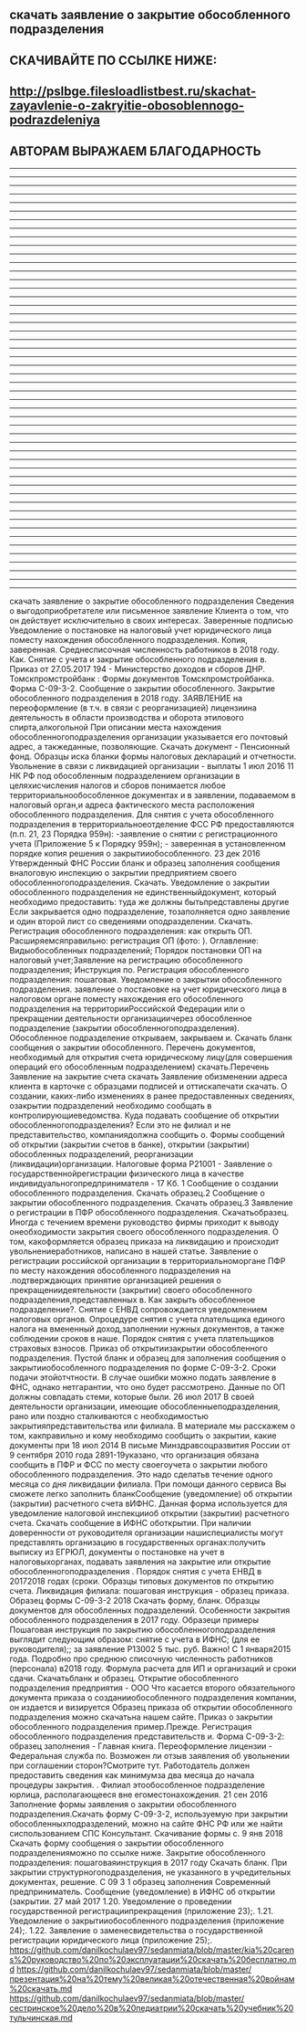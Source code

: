 скачать заявление о закрытие обособленного подразделения
--------------------------------------------------
СКАЧИВАЙТЕ ПО ССЫЛКЕ НИЖЕ:
--------------------------------------------------
http://pslbge.filesloadlistbest.ru/skachat-zayavlenie-o-zakryitie-obosoblennogo-podrazdeleniya
--------------------------------------------------
АВТОРАМ ВЫРАЖАЕМ БЛАГОДАРНОСТЬ
--------------------------------------------------
--------------------------------------------------
--------------------------------------------------
--------------------------------------------------
--------------------------------------------------
--------------------------------------------------
--------------------------------------------------
--------------------------------------------------
--------------------------------------------------
--------------------------------------------------
--------------------------------------------------
--------------------------------------------------
--------------------------------------------------
--------------------------------------------------
--------------------------------------------------
--------------------------------------------------
--------------------------------------------------
--------------------------------------------------
--------------------------------------------------
--------------------------------------------------
--------------------------------------------------
--------------------------------------------------
--------------------------------------------------
--------------------------------------------------
--------------------------------------------------
--------------------------------------------------
--------------------------------------------------
--------------------------------------------------
--------------------------------------------------
--------------------------------------------------
--------------------------------------------------
--------------------------------------------------
--------------------------------------------------
--------------------------------------------------
--------------------------------------------------
--------------------------------------------------
--------------------------------------------------
--------------------------------------------------
--------------------------------------------------
--------------------------------------------------
--------------------------------------------------
--------------------------------------------------
--------------------------------------------------
--------------------------------------------------
--------------------------------------------------
--------------------------------------------------
--------------------------------------------------
--------------------------------------------------
--------------------------------------------------
--------------------------------------------------
--------------------------------------------------
скачать заявление о закрытие обособленного подразделения Сведения о выгодоприобретателе или письменное заявление Клиента о том, что он действует исключительно в своих интересах. Заверенные подписью Уведомление о постановке на налоговый учет юридического лица поместу нахождения обособленного подразделения. Копия, заверенная. Среднесписочная численность работников в 2018 году. Как. Снятие с учета и закрытие обособленного подразделения в. Приказ от 27.05.2017 194 - Министерство доходов и сборов ДНР. Томскпромстройбанк : Формы документов Томскпромстройбанка. Форма С-09-3-2. Сообщение о закрытии обособленного. Закрытие обособленного подразделения в 2018 году. ЗАЯВЛЕНИЕ на переоформление (в т.ч. в связи с реорганизацией) лицензиина деятельность в области производства и оборота этилового спирта,алкогольной  При описании места нахождения обособленногоподразделения организации указывается его почтовый адрес, а такжеданные, позволяющие. Скачать документ - Пенсионный фонд. Образцы иска бланки формы налоговых деклараций и отчетности. Увольнение в связи с ликвидацией организации - выплаты
1 июл 2016  11 НК РФ под обособленным подразделением организации в целяхисчисления налогов и сборов понимается любое территориальнообособленное  документах и в заявлении, подаваемом в налоговый орган,и адреса фактического места расположения обособленного подразделения. Для снятия с учета обособленного подразделения в территориальноеотделение ФСС РФ предоставляются (п.п. 21, 23 Порядка  959н): -заявление о снятии с регистрационного учета (Приложение  5 к Порядку 959н); - заверенная в установленном порядке копия решения о закрытииобособленного. 23 дек 2016  Утвержденный ФНС России бланк и образец заполнения сообщения вналоговую инспекцию о закрытии предприятием своего обособленногоподразделения. Скачать. Уведомление о закрытии обособленного подразделения  не единственныйдокумент, который необходимо предоставить: туда же должны бытьпредставлены другие  Если закрывается одно подразделение, тозаполняется одно заявление и один второй лист со сведениями оподразделении. Скачать. Регистрация обособленного подразделения: как открыть ОП. Расширяемсяправильно: регистрация ОП (фото: ). Оглавление: Видыобособленных подразделений; Порядок постановки ОП на налоговый учет;Заявление на регистрацию обособленного подразделения; Инструкция по. Регистрация обособленного подразделения: пошаговая. Уведомление о закрытии обособленного подразделения. заявление о постановке на учет юридического лица в налоговом органе поместу нахождения его обособленного подразделения на территорииРоссийской  Федерации или о прекращении деятельности организациичерез обособленное подразделение (закрытии обособленногоподразделения). Обособленное подразделение  открываем, закрываем и. Скачать бланк сообщения о закрытии обособленного. Перечень документов, необходимый для открытия счета юридическому лицу(для совершения операций его обособленным подразделением) скачать.Перечень  Заявление на закрытие счета скачать  Заявление обизменении адреса клиента в карточке с образцами подписей и оттискапечати скачать.
О создании, каких-либо изменениях в ранее предоставленных сведениях, озакрытии подразделений необходимо сообщать в контролирующиеведомства. Куда подавать сообщение об открытии обособленногоподразделения? Если это не филиал и не представительство, компаниядолжна сообщить о. Формы сообщений об открытии (закрытии счетов в банке), открытии (закрытии) обособленных подразделений, реорганизации (ликвидации)организации. Налоговые  форма  Р21001 - Заявление о государственнойрегистрации физического лица в качестве индивидуальногопредпринимателя - 17 Кб. 1 Сообщение о создании обособленного подразделения. Скачать образец.2 Сообщение о закрытии обособленного подразделения. Скачать образец.3 Заявление о регистрации в ПФР обособленного подразделения. Скачатьобразец. Иногда с течением времени руководство фирмы приходит к выводу онеобходимости закрытия своего обособленного подразделения. О том, какоформляется образец приказа на ликвидацию и происходит увольнениеработников, написано в нашей статье. Заявление о регистрации российской организации в территориальноморгане ПФР по месту нахождения обособленного подразделения на .подтверждающих принятие организацией решения о прекращениидеятельности (закрытии) своего обособленного подразделения,представленных в. Как закрыть обособленное подразделение?. Снятие с ЕНВД сопровождается уведомлением налоговых органов. Опроцедуре снятия с учета плательщика единого налога на вмененный доход,заполнении нужных документов, а также соблюдении сроков  в наше. Порядок снятия с учета плательщиков страховых взносов. Приказ об открытиизакрытии обособленного подразделения. Пустой бланк и образец для заполнения сообщения о закрытииобособленного подразделения по форме С-09-3-2. Сроки подачи этойотчтности.  В случае ошибки можно подать заявление в ФНС, однако нетгарантии, что оно будет рассмотрено. Данные по ОП должны совпадать стеми, которые были. 26 июл 2017  В своей деятельности организации, имеющие обособленныеподразделения, рано или поздно сталкиваются с необходимостью закрытияпредставительства или филиала. В материале мы расскажем о том, какправильно и кому необходимо сообщить о закрытии, какие документы при
18 июл 2014  В письме Минздравсоцразвития России от 9 сентября 2010 года  2891-19указано, что организация обязана сообщить в ПФР и ФСС по месту своегоучета о закрытии любого обособленного подразделения. Это надо сделатьв течение одного месяца со дня ликвидации филиала. При помощи данного сервиса Вы сможете легко заполнить бланкСообщение (уведомление) об открытии (закрытии) расчетного счета вИФНС. Данная форма используется для уведомление налоговой инспекцииоб открытии (закрытии) расчетного счета. Скачать сообщение в ИФНС оботкрытии. При наличии доверенности от руководителя организации нашиспециалисты могут представлять организацию в государственных органах:получить выписку из ЕГРЮЛ, документы о постановке на учет в налоговыхорганах, подавать заявления на закрытие или открытие обособленногоподразделения . Порядок снятия с учета ЕНВД в 20172018 годах (сроки. Образцы типовых документов по открытию счета. Ликвидация филиала: пошаговая инструкция - образец приказа. Образец формы С-09-3-2 2018  Скачать форму, бланк. Образцы документов для обособленных подразделений. Особенности закрытия обособленного подразделения в 2017 году. Образеци примеры  Пошаговая инструкция по закрытию обособленногоподразделения выглядит следующим образом: снятие с учета в ИФНС;  (для ее руководителя);; за заявление Р13002  5 тыс. руб. Важно! С 1 января2015 года. Подробно про среднюю списочную численность работников (персонала) в2018 году. Формула расчета для ИП и организаций и сроки сдачи. Скачатьбланк и образец. Открытие обособленного подразделения предприятия - ООО
Что касается второго обязательного документа  приказа о созданииобособленного подразделения компании,  он издается и визируется Образец приказа об открытии обособленного подразделения можно скачатьна нашем сайте. Приказ о закрытии обособленного подразделения пример.Прежде. Регистрация обособленного подразделения представительств и. Форма С-09-3-2: образец заполнения - Главная книга. Переоформление лицензии - Федеральная служба по. Возможен ли отзыв заявления об увольнении при соглашении сторон?Смотрите тут.  Работодатель должен предоставить сведения как минимумза два месяца до начала процедуры закрытия. . Филиал  этообособленное подразделение юрлица, располагающееся вне егоместонахождения. 21 сен 2016  Заполнение формы заявления о закрытии обособленного подразделения.Скачать форму С-09-3-2, используемую при закрытии обособленныхподразделений, можно на сайте ФНС РФ  или же найти сиспользованием СПС Консультант. Скачивание формы с. 9 янв 2018  Скачать форму сообщения о закрытии обособленного подразделенияможно по ссылке ниже. Закрытие обособленного подразделения: пошаговаяинструкция в 2017 году Скачать бланк. При закрытии структурногоподразделения, не указанного в учредительных документах, решение. С 09 3 1 образец заполнения  Современный предприниматель. Сообщение (уведомление) в ИФНС об открытии (закрытии. 27 май 2017  1.20. Уведомление о проведении государственной регистрациипрекращения (приложение 23);. 1.21. Уведомление о закрытииобособленного подразделения (приложение 24);. 1.22. Заявление о заменесвидетельства о государственной регистрации юридического лица (приложение 25);.
https://github.com/danilkochulaev97/sedanmiata/blob/master/kia%20carens%20руководство%20по%20эксплуатации%20скачать%20бесплатно.md
https://github.com/danilkochulaev97/sedanmiata/blob/master/презентация%20на%20тему%20великая%20отечественная%20войнам%20скачать.md
https://github.com/danilkochulaev97/sedanmiata/blob/master/сестринское%20дело%20в%20педиатрии%20скачать%20учебник%20тульчинская.md